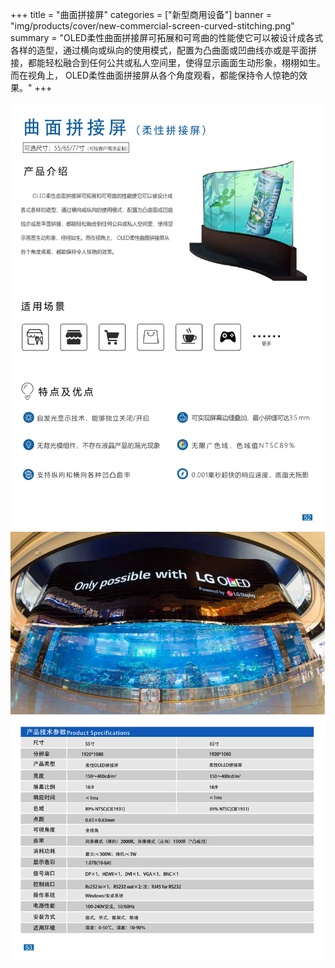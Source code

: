 +++
title = "曲面拼接屏"
categories = ["新型商用设备"]
banner = "img/products/cover/new-commercial-screen-curved-stitching.png"
summary = "OLED柔性曲面拼接屏可拓展和可弯曲的性能使它可以被设计成各式各样的造型，通过横向或纵向的使用模式，配置为凸曲面或凹曲线亦或是平面拼接，都能轻松融合到任何公共或私人空间里，使得显示画面生动形象，栩栩如生。而在视角上， OLED柔性曲面拼接屏从各个角度观看，都能保持令人惊艳的效果。"
+++

![alt](59.png)
![alt](60.png)
